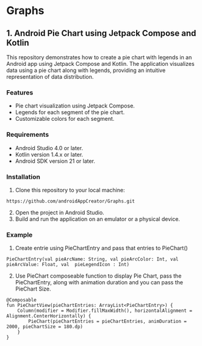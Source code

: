 # Graphs

## 1. Android Pie Chart using Jetpack Compose and Kotlin
This repository demonstrates how to create a pie chart with legends in an Android app using Jetpack Compose and Kotlin. The application visualizes data using a pie chart along with legends, providing an intuitive representation of data distribution.

### Features
* Pie chart visualization using Jetpack Compose.
* Legends for each segment of the pie chart.
* Customizable colors for each segment.

### Requirements
* Android Studio 4.0 or later.
* Kotlin version 1.4.x or later.
* Android SDK version 21 or later.

### Installation
1. Clone this repository to your local machine:
```
https://github.com/androidAppCreator/Graphs.git
```

2. Open the project in Android Studio.
3. Build and run the application on an emulator or a physical device.

### Example
1. Create entrie using PieChartEntry and pass that entries to PieChart()
```
PieChartEntry(val pieArcName: String, val pieArcColor: Int, val pieArcValue: Float, val  pieLegendIcon : Int)
```
2. Use PieChart composeable function to display Pie Chart, pass the PieChartEntry, along with animation duration and you can pass the PieChart Size.
```
@Composable
fun PieChartView(pieChartEntries: ArrayList<PieChartEntry>) {
    Column(modifier = Modifier.fillMaxWidth(), horizontalAlignment = Alignment.CenterHorizontally) {
        PieChart(pieChartEntries = pieChartEntries, animDuration = 2000, pieChartSize = 180.dp)
    }
}
```

